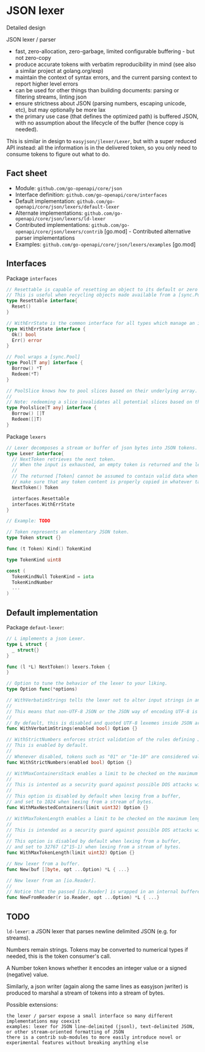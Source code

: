 # JSON lexer

Detailed design

JSON lexer / parser

* fast, zero-allocation, zero-garbage, limited configurable buffering - but not zero-copy
* produce accurate tokens with verbatim reproducibility in mind (see also a similar project at golang.org/exp)
* maintain the context of syntax errors, and the current parsing context to report higher level errors
* can be used for other things than building documents: parsing or filtering streams, linting json
* ensure strictness about JSON (parsing numbers, escaping unicode, etc), but may optionally be more lax
* the primary use case (that defines the optimized path) is buffered JSON, with no assumption about the lifecycle of the buffer (hence copy is needed).


This is similar in design to `easyjson/jlexer/Lexer`, but with a super reduced API instead: all the information is in the delivered token, so you only need to consume tokens to figure out what to do.

## Fact sheet

* Module: `github.com/go-openapi/core/json`
* Interface definition: `github.com/go-openapi/core/interfaces`
* Default implementation: `github.com/go-openapi/core/json/lexers/default-lexer`
* Alternate implementations: `github.com/go-openapi/core/json/lexers/ld-lexer`
* Contributed implementations: `github.com/go-openapi/core/json/lexers/contrib` [go.mod] - Contributed alternative parser implementations
* Examples: `github.com/go-openapi/core/json/lexers/examples` [go.mod]

## Interfaces

Package `interfaces`
```go
// Resettable is capable of resetting an object to its default or zero value.
// This is useful when recycling objects made available from a [sync.Pool].
type Resettable interface{
  Reset()
}

// WithErrState is the common interface for all types which manage an internal error state.
type WithErrState interface {
  Ok() bool
  Err() error
}

// Pool wraps a [sync.Pool]
type Pool[T any] interface {
  Borrow() *T
  Redeem(*T)
}

// PoolSlice knows how to pool slices based on their underlying array.
//
// Note: redeeming a slice invalidates all potential slices based on the same underlying array.
type Poolslice[T any] interface {
  Borrow() []T
  Redeem([]T)
}
```

Package `lexers`

```go
// Lexer decomposes a stream or buffer of json bytes into JSON tokens.
type Lexer interface{
  // NextToken retrieves the next token.
  // When the input is exhausted, an empty token is returned and the lexer's state is in error, with Err() returning [io.EOF].
  //
  // The returned [Token] cannot be assumed to contain valid data when [NextToken] is called again. It is up to the caller to
  // make sure that any token content is properly copied in whatever target storage for future use before calling again [NextToken].
  NextToken() Token

  interfaces.Resettable
  interfaces.WithErrState
}

// Example: TODO

// Token represents an elementary JSON token.
type Token struct {}

func (t Token) Kind() TokenKind

type TokenKind uint8

const (
  TokenKindNull TokenKind = iota
  TokenKindNumber
  ...
)
```

## Default implementation

Package `defaut-lexer`:
```go
// L implements a json Lexer.
type L struct {
  _ struct{}
}

func (l *L) NextToken() lexers.Token {
}

// Option to tune the behavior of the lexer to your liking.
type Option func(*options)

// WithVerbatimStrings tells the lexer not to alter input strings in any way.
//
// This means that non-UTF-8 JSON or the JSON way of encoding UTF-8 is left unaltered.
//
// By default, this is disabled and quoted UTF-8 lexemes inside JSON are checked and transformed into UTF-8 runes.
func WithVerbatimStrings(enabled bool) Option {}

// WithStrictNumbers enforces strict validation of the rules defining JSON numbers.
// This is enabled by default.
//
// Whenever disabled, tokens such as "01" or "1e-10" are considered valid numbers.
func WithStrictNumbers(enabled bool) Option {}

// WithMaxContainersStack enables a limit to be checked on the maximum nesting of containers.
//
// This is intented as a security guard against possible DOS attacks with streams such as "{{{{{.." or "[[[[...".
//
// This option is disabled by default when lexing from a buffer,
// and set to 1024 when lexing from a stream of bytes.
func WithMaxNestedContainers(limit uint32) Option {}

// WithMaxTokenLength enables a limit to be checked on the maximum length of strings and numbers.
//
// This is intended as a security guard against possible DOS attacks with streams such as "{"a": "xxxxxxxxxxxxxxxxxxxxxxxxx...".
//
// This option is disabled by default when lexing from a buffer,
// and set to 32767 (2^15-1) when lexing from a stream of bytes.
func WithMaxTokenLength(limit uint32) Option {}

// New lexer from a buffer.
func New(buf []byte, opt ...Option) *L { ...}

// New lexer from an [io.Reader].
//
// Notice that the passed [io.Reader] is wrapped in an internal buffered reader.
func NewFromReader(r io.Reader, opt ...Option) *L { ...}
```

## TODO

`ld-lexer`: a JSON lexer that parses newline delimited JSON (e.g. for streams).

Numbers remain strings. Tokens may be converted to numerical types if needed, this is the token consumer's call.

A Number token knows whether it encodes an integer value or a signed (negative) value.

Similarly, a json writer (again along the same lines as easyjson jwriter) is produced to marshal a stream of tokens into a stream of bytes.

Possible extensions:

    the lexer / parser expose a small interface so many different implementations may coexist
    examples: lexer for JSON line-delimited (jsonl), text-delimited JSON, or other stream-oriented formatting of JSON
    there is a contrib sub-modules to more easily introduce novel or experimental features without breaking anything else


